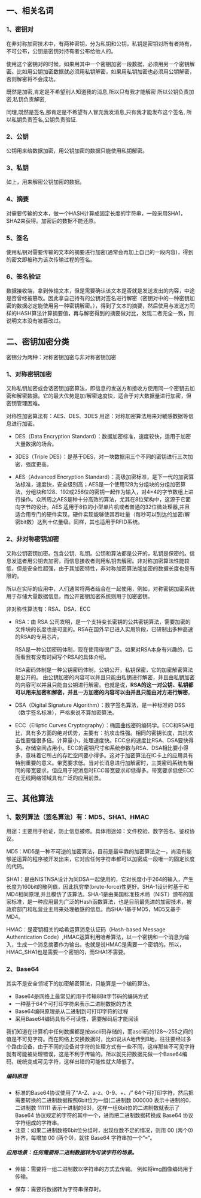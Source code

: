 ## 一、相关名词
### 1、密钥对
在非对称加密技术中，有两种密钥，分为私钥和公钥，私钥是密钥对所有者持有，不可公布，公钥是密钥对持有者公布给他人的。

使用这个密钥对的时候，如果用其中一个密钥加密一段数据，必须用另一个密钥解密。比如用公钥加密数据就必须用私钥解密，如果用私钥加密也必须用公钥解密，否则解密将不会成功。

既然是加密,肯定是不希望别人知道我的消息,所以只有我才能解密 
所以公钥负责加密,私钥负责解密, 

同理,既然是签名,那肯定是不希望有人冒充我发消息,只有我才能发布这个签名, 
所以私钥负责签名,公钥负责验证.

### 2、公钥
公钥用来给数据加密，用公钥加密的数据只能使用私钥解密。

### 3、私钥
如上，用来解密公钥加密的数据。

### 4、摘要
对需要传输的文本，做一个HASH计算成固定长度的字符串，一般采用SHA1，SHA2来获得。加密后的数据不能还原。

### 5、签名
使用私钥对需要传输的文本的摘要进行加密(通常会再加上自己的一段内容)，得到的密文即被称为该次传输过程的签名。

### 6、签名验证
数据接收端，拿到传输文本，但是需要确认该文本是否就是发送发出的内容，中途是否曾经被篡改。因此拿自己持有的公钥对签名进行解密（密钥对中的一种密钥加密的数据必定能使用另一种密钥解密。），得到了文本的摘要，然后使用与发送方同样的HASH算法计算摘要值，再与解密得到的摘要做对比，发现二者完全一致，则说明文本没有被篡改过。

## 二、密钥加密分类
密钥分为两种：对称密钥加密与非对称密钥加密

### 1、对称密钥加密
又称私钥加密或会话密钥加密算法，即信息的发送方和接收方使用同一个密钥去加密和解密数据。它的最大优势是加/解密速度快，适合于对大数据量进行加密，但密钥管理困难。

对称性加密算法有：AES、DES、3DES
用途：对称加密算法用来对敏感数据等信息进行加密。
* DES（Data Encryption Standard）：数据加密标准，速度较快，适用于加密大量数据的场合。

* 3DES（Triple DES）：是基于DES，对一块数据用三个不同的密钥进行三次加密，强度更高。

* AES（Advanced Encryption Standard）：高级加密标准，是下一代的加密算法标准，速度快，安全级别高；AES是一个使用128为分组块的分组加密算法，分组块和128、192或256位的密钥一起作为输入，对4×4的字节数组上进行操作。众所周之AES是种十分高效的算法，尤其在8位架构中，这源于它面向字节的设计。AES 适用于8位的小型单片机或者普通的32位微处理器,并且适合用专门的硬件实现，硬件实现能够使其吞吐量（每秒可以到达的加密/解密bit数）达到十亿量级。同样，其也适用于RFID系统。


### 2、非对称密钥加密
又称公钥密钥加密。包含公钥、私钥。公钥和算法都是公开的，私钥是保密的。信息发送者用公钥去加密，而信息接收者则用私钥去解密。非对称加密算法性能较低，但是安全性超强，由于其加密特性，非对称加密算法能加密的数据长度也是有限的。

所以在实际的应用中，人们通常将两者结合在一起使用，例如，对称密钥加密系统用于存储大量数据信息，而公开密钥加密系统则用于加密密钥。

非对称性算法有：RSA、DSA、ECC
* RSA：由 RSA 公司发明，是一个支持变长密钥的公共密钥算法，需要加密的文件块的长度也是可变的。RSA在国外早已进入实用阶段，已研制出多种高速的RSA的专用芯片。

    RSA是一种公钥密码体制，现在使用得很广泛。如果对RSA本身有兴趣的，后面看我有没有时间写个RSA的具体介绍。

    RSA密码体制是一种公钥密码体制，公钥公开，私钥保密，它的加密解密算法是公开的。 由公钥加密的内容可以并且只能由私钥进行解密，并且由私钥加密的内容可以并且只能由公钥进行解密。也就是说，**RSA的这一对公钥、私钥都可以用来加密和解密，并且一方加密的内容可以由并且只能由对方进行解密**。

* DSA（Digital Signature Algorithm）：数字签名算法，是一种标准的 DSS（数字签名标准），严格来说不算加密算法。

* ECC（Elliptic Curves  Cryptography）：椭圆曲线密码编码学。ECC和RSA相比，具有多方面的绝对优势，主要有：抗攻击性强。相同的密钥长度，其抗攻击性要强很多倍。计算量小，处理速度快。ECC总的速度比RSA、DSA要快得多。存储空间占用小。ECC的密钥尺寸和系统参数与RSA、DSA相比要小得多，意味着它所占的存贮空间要小得多。这对于加密算法在IC卡上的应用具有特别重要的意义。带宽要求低。当对长消息进行加解密时，三类密码系统有相同的带宽要求，但应用于短消息时ECC带宽要求却低得多。带宽要求低使ECC在无线网络领域具有广泛的应用前景。

## 三、其他算法
### 1、散列算法（签名算法）有：MD5、SHA1、HMAC
用途：主要用于验证，防止信息被修。具体用途如：文件校验、数字签名、鉴权协议。

MD5：MD5是一种不可逆的加密算法，目前是最牢靠的加密算法之一，尚没有能够逆运算的程序被开发出来，它对应任何字符串都可以加密成一段唯一的固定长度的代码。

SHA1：是由NISTNSA设计为同DSA一起使用的，它对长度小于264的输入，产生长度为160bit的散列值，因此抗穷举(brute-force)性更好。SHA-1设计时基于和MD4相同原理,并且模仿了该算法。SHA-1是由美国标准技术局（NIST）颁布的国家标准，是一种应用最为广泛的Hash函数算法，也是目前最先进的加密技术，被政府部门和私营业主用来处理敏感的信息。而SHA-1基于MD5，MD5又基于MD4。

HMAC：是密钥相关的哈希运算消息认证码（Hash-based Message Authentication Code）,HMAC运算利用哈希算法，以一个密钥和一个消息为输入，生成一个消息摘要作为输出。也就是说HMAC是需要一个密钥的。所以，HMAC_SHA1也是需要一个密钥的，而SHA1不需要。

### 2、Base64
其实不是安全领域下的加密解密算法，只能算是一个编码算法。

* Base64是网络上最常见的用于传输8Bit字节码的编码方式
* 一种基于64个可打印字符来表示二进制数据的方法
* Base64编码原理是从二进制到可打印字符的过程
* 采用Base64编码具有不可读性，需要解码后才能阅读

我们知道在计算机中任何数据都是按ascii码存储的，而ascii码的128～255之间的值是不可见字符。而在网络上交换数据时，比如说从A地传到B地，往往要经过多个路由设备，由于不同的设备对字符的处理方式有一些不同，这样那些不可见字符就有可能被处理错误，这是不利于传输的。所以就先把数据先做一个Base64编码，统统变成可见字符，这样出错的可能性就大降低了。

##### 编码原理
* 标准的Base64协议使用了“A-Z、a-z、0-9、+、/” 64个可打印字符，然后把需要转换的二进制数据按照6bit位为一组(二进制数 000000 表示十进制的0，二进制数 111111 表示十进制的63)，这样一组6bit位的二进制数就表示了 Base64 协议规定的字符的其中一个，进而把二进制数据转换成 Base64 协议字符组成的字符串。
* 注意：如果二进制数按6bit位分组时，出现位数不足的情况，则用 00 (两个0) 补齐，每增加 00 (两个0)，就往 Base64 字符串加一个”=“。

##### 应用场景：任何需要将二进制数据转为可读字符的场景。
* 传输：需要将一组二进制数以字符串的方式去传输。
    例如将img图像编码用于传输。

* 保存：需要将数据转为字符串保存时。


 
 